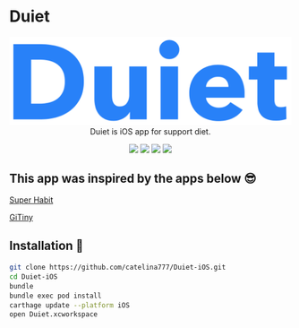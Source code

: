 # Duiet

<p align="center">
    <img src="images/logo.png" width="600">
    </br>
    Duiet is iOS app for support diet.
</p>

<p align="center">
    <img src="https://app.bitrise.io/app/ef3a13ed012daf18/status.svg?token=db-dHAnVJ13cvupxGnA54g">
    <img src="https://img.shields.io/badge/Swift-5.0-orange.svg">
    <img src="https://img.shields.io/badge/architecture-MVVM--C-brightgreen.svg">
    <img src="https://img.shields.io/badge/platforms-ios-black.svg">
</p>

## This app was inspired by the apps below 😎
[Super Habit](https://www.superhabit.co)

[GiTiny](https://github.com/k-lpmg/GiTiny)

## Installation 🚀

```sh
git clone https://github.com/catelina777/Duiet-iOS.git
cd Duiet-iOS 
bundle
bundle exec pod install
carthage update --platform iOS
open Duiet.xcworkspace
```
